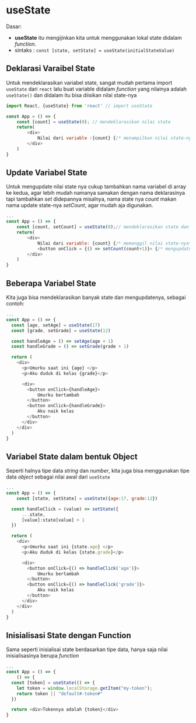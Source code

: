 # useState

Dasar:
* **useState** itu mengijinkan kita untuk menggunakan lokal state didalam *function*.
* sintaks : `const [state, setState] = useState(initialStateValue)`

## Deklarasi Varaibel State
Untuk mendeklarasikan variabel state, sangat mudah pertama import `useState` dari `react` lalu buat variable didalam *function* yang nilainya adalah `useState()` dan didalam itu bisa diisikan nilai state-nya
```js
import React, {useState} from 'react' // import useState

const App = () => {
    const [count] = useState(0); // mendeklarasikan nilai state
    return(
        <div>
            Nilai dari variable :{count} {/* menampilkan nilai state-nya */}
        </div>
    )
}
```
## Update Variabel State
Untuk mengupdate nilai state nya cukup tambahkan nama variabel di array ke kedua, agar lebih mudah  namanya samakan dengan nama deklarasinya tapi tambahkan *set* didepannya misalnya, nama state nya *count* makan nama update state-nya *setCount*, agar mudah aja digunakan.
```js
...
const App = () => {
    const [count, setCount] = useState(0);// mendeklarasikan state dan update state variable
    return(
        <div>
            Nilai dari variable: {count} {/* memanggil nilai state-nya*/}
            <button onClick = {() => setCount(count+1)}> {/* mengupdate nialai state nya */}
        </div>
    )
}
```

## Beberapa Variabel State 
Kita juga bisa mendeklarasikan banyak state dan mengupdatenya, sebagai contoh:
```js
...
const App = () => {
  const [age, setAge] = useState(17)
  const [grade, setGrade] = useState(12)

  const handleAge = () => setAge(age + 1)
  const handleGrade = () => setGrade(grade + 1)

  return (
    <div>
      <p>Umurku saat ini {age} </p>
      <p>Aku duduk di kelas {grade}</p>

      <div>
        <button onClick={handleAge}>
            Umurku bertambah
        </button>
        <button onClick={handleGrade}>
            Aku naik kelas
        </button>
      </div>
    </div>
  )
}
```

## Variabel State dalam bentuk Object
Seperti halnya tipe data *string* dan *number*, kita juga bisa menggunakan tipe data *object* sebagai nilai awal dari `useState`
```js
...
const App = () => {
    const [state, setState] = useState({age:17, grade:12})

  const handleClick = (value) => setState({
      ...state,
      [value]:state[value] + 1
  })

  return (
    <div>
      <p>Umurku saat ini {state.age} </p>
      <p>Aku duduk di kelas {state.grade}</p>

      <div>
        <button onClick={() => handleClick('age')}>
            Umurku bertambah
        </button>
        <button onClick={() => handleClick('grade')}>
            Aku naik kelas
        </button>
      </div>
    </div>
  )
}
```

## Inisialisasi State dengan Function
Sama seperti inisialisai state berdasarkan tipe data, hanya saja nilai inisialisasinya berupa *function*
```js
...
const App = () => {
    () => {
  const [token] = useState(() => {
    let token = window.localStorage.getItem("my-token");
    return token || "default#-token#"
  })

  return <div>Tokennya adalah {token}</div>
}
```

